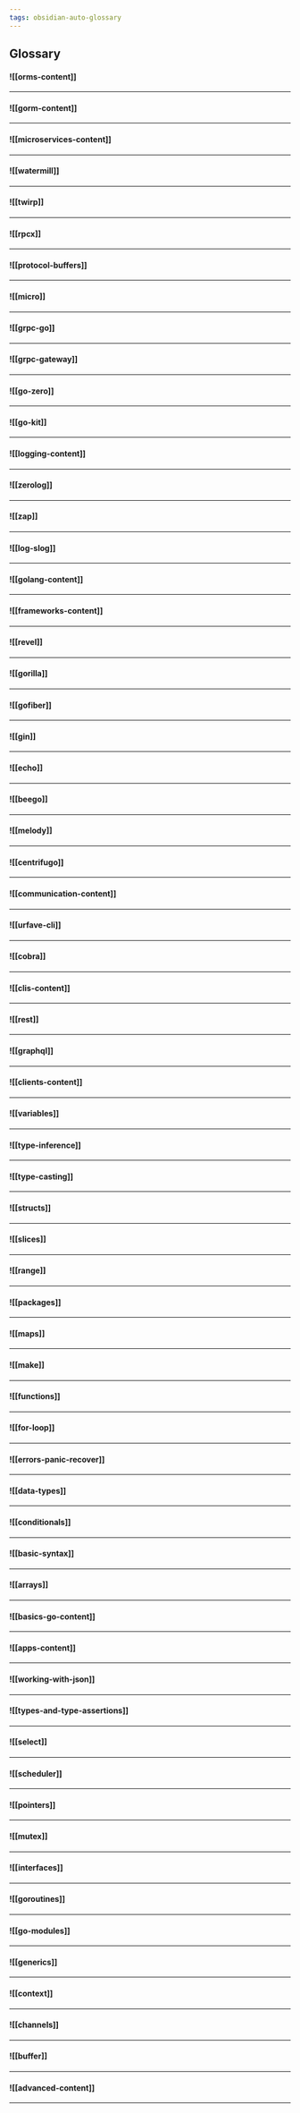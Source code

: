 ```yaml
---
tags: obsidian-auto-glossary
---
```

## Glossary
#### ![[orms-content]]

***

#### ![[gorm-content]]

***

#### ![[microservices-content]]

***

#### ![[watermill]]

***

#### ![[twirp]]

***

#### ![[rpcx]]

***

#### ![[protocol-buffers]]

***

#### ![[micro]]

***

#### ![[grpc-go]]

***

#### ![[grpc-gateway]]

***

#### ![[go-zero]]

***

#### ![[go-kit]]

***

#### ![[logging-content]]

***

#### ![[zerolog]]

***

#### ![[zap]]

***

#### ![[log-slog]]

***

#### ![[golang-content]]

***

#### ![[frameworks-content]]

***

#### ![[revel]]

***

#### ![[gorilla]]

***

#### ![[gofiber]]

***

#### ![[gin]]

***

#### ![[echo]]

***

#### ![[beego]]

***

#### ![[melody]]

***

#### ![[centrifugo]]

***

#### ![[communication-content]]

***

#### ![[urfave-cli]]

***

#### ![[cobra]]

***

#### ![[clis-content]]

***

#### ![[rest]]

***

#### ![[graphql]]

***

#### ![[clients-content]]

***

#### ![[variables]]

***

#### ![[type-inference]]

***

#### ![[type-casting]]

***

#### ![[structs]]

***

#### ![[slices]]

***

#### ![[range]]

***

#### ![[packages]]

***

#### ![[maps]]

***

#### ![[make]]

***

#### ![[functions]]

***

#### ![[for-loop]]

***

#### ![[errors-panic-recover]]

***

#### ![[data-types]]

***

#### ![[conditionals]]

***

#### ![[basic-syntax]]

***

#### ![[arrays]]

***

#### ![[basics-go-content]]

***

#### ![[apps-content]]

***

#### ![[working-with-json]]

***

#### ![[types-and-type-assertions]]

***

#### ![[select]]

***

#### ![[scheduler]]

***

#### ![[pointers]]

***

#### ![[mutex]]

***

#### ![[interfaces]]

***

#### ![[goroutines]]

***

#### ![[go-modules]]

***

#### ![[generics]]

***

#### ![[context]]

***

#### ![[channels]]

***

#### ![[buffer]]

***

#### ![[advanced-content]]

***

